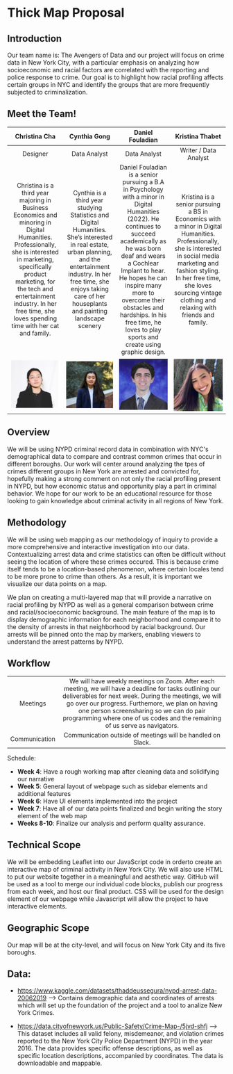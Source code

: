 # Thick Map Proposal

## Introduction
Our team name is: The Avengers of Data and our project will focus on crime data in New York City, with a particular emphasis on analyzing how socioeconomic and racial factors are correlated with the reporting and police response to crime. Our goal is to highlight how racial profiling affects certain groups in NYC and identify the groups that are more frequently subjected to criminalization.

## Meet the Team!
 
| Christina Cha | Cynthia Gong | Daniel Fouladian | Kristina Thabet |
|:---:|:---:|:---:|:---:|
| Designer | Data Analyst | Data Analyst | Writer / Data Analyst |
| Christina is a third year majoring in Business Economics and minoring in Digital Humanities. Professionally, she is interested in marketing, specifically product marketing, for the tech and entertainment industry. In her free time, she loves spending time with her cat and family. | Cynthia is a third year studying Statistics and Digital Humanities. She’s interested in real estate, urban planning, and the entertainment industry. In her free time, she enjoys taking care of her houseplants and painting landscape scenery | Daniel Fouladian is a senior pursuing a B.A in Psychology with a minor in Digital Humanities (2022). He continues to succeed academically as he was born deaf and wears a Cochlear Implant to hear. He hopes he can inspire many more to overcome their obstacles and hardships. In his free time, he loves to play sports and create using graphic design. | Kristina is a senior pursuing a BS in Economics with a minor in Digital Humanities. Professionally, she is interested in social media marketing and fashion styling. In her free time, she loves sourcing vintage clothing and relaxing with friends and family. |
| ![](christina.png) |![](cynthia.png)| ![](daniel.png) | ![](kristina.png) |
 
## Overview
We will be using NYPD criminal record data in combination with NYC's demographical data to compare and contrast common crimes that occur in different boroughs. Our work will center around analyzing the tpes of crimes different groups in New York are arrested and convicted for, hopefully making a strong comment on not only the racial profiling present in NYPD, but how economic status and opportunity play a part in criminal behavior. We hope for our work to be an educational resource for those looking to gain knowledge about criminal activity in all regions of New York. 

## Methodology
We will be using web mapping as our methodology of inquiry to provide a more comprehensive and interactive investigation into our data. Contextualizing arrest data and crime statistics can often be difficult without seeing the location of where these crimes occured. This is because crime itself tends to be a location-based phenomenon, where certain locales tend to be more prone to crime than others. As a result, it is important we visualize our data points on a map.

We plan on creating a multi-layered map that will provide a narrative on racial profiling by NYPD as well as a general comparison between crime and racial/socioeconomic background. The main feature of the map is to display demographic information for each neighborhood and compare it to the density of arrests in that neighborhood by racial background. Our arrests will be pinned onto the map by markers, enabling viewers to understand the arrest patterns by NYPD. 

## Workflow
 
| | | 
|:---:|:---:|
| Meetings | We will have weekly meetings on Zoom. After each meeting, we will have a deadline for tasks outlining our deliverables for next week. During the meetings, we will go over our progress. Furthemore, we plan on having one person screensharing so we can do pair programming where one of us codes and the remaining of us serve as navigators. |
| Communication | Communication outside of meetings will be handled on Slack. |

Schedule:
+ **Week 4**: Have a rough working map after cleaning data and solidifying our narrative
+ **Week 5**: General layout of webpage such as sidebar elements and additional features
+ **Week 6**: Have UI elements implemented into the project
+ **Week 7**: Have all of our data points finalized and begin writing the story element of the web map
+ **Weeks 8-10**: Finalize our analysis and perform quality assurance.

## Technical Scope
We will be embedding Leaflet into our JavaScript code in orderto create an interactive map of criminal activity in New York City. We will also use HTML to put our website together in a meaningful and aesthetic way. GitHub will be used as a tool to merge our individual code blocks, publish our progress from each week, and host our final product. CSS will be used for the design element of our webpage while Javascript will allow the project to have interactive elements. 

## Geographic Scope
Our map will be at the city-level, and will focus on New York City and its five boroughs.

## Data: 
+ https://www.kaggle.com/datasets/thaddeussegura/nypd-arrest-data-20062019
 --> Contains demographic data and coordinates of arrests which will set up the foundation of the project and a tool to analize New York Crimes.

+ https://data.cityofnewyork.us/Public-Safety/Crime-Map-/5jvd-shfj --> This dataset includes all valid felony, misdemeanor, and violation crimes reported to the New York City Police Department (NYPD) in the year 2016. The data provides specific offense descriptions, as well as specific location descriptions, accompanied by coordinates. The data is downloadable and mappable. 
